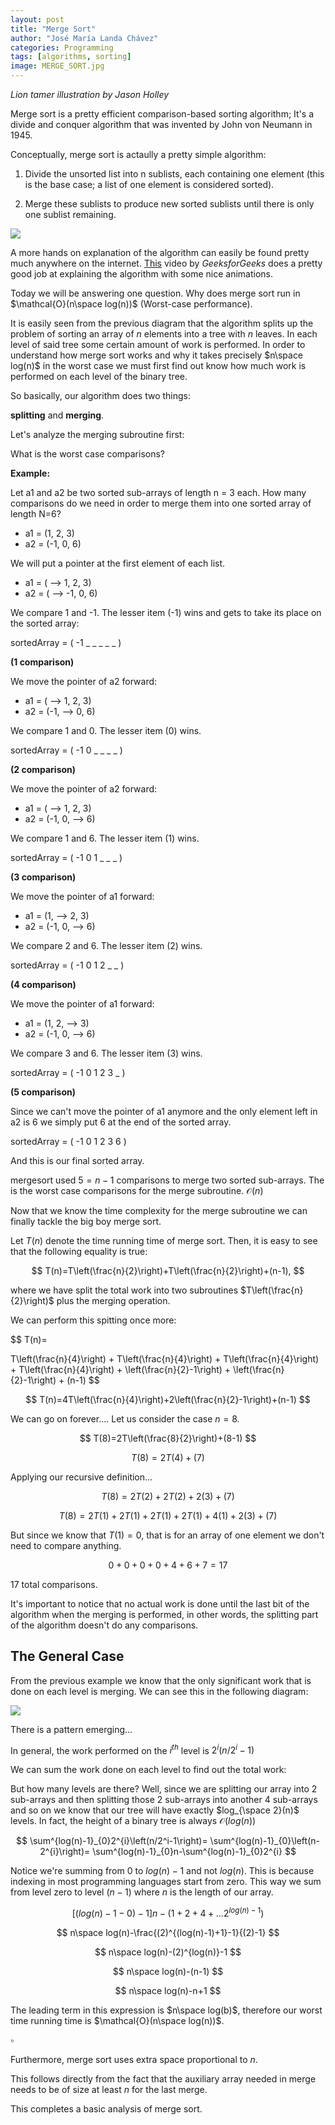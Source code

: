 ```yaml
---
layout: post
title: "Merge Sort"
author: "José María Landa Chávez"
categories: Programming
tags: [algorithms, sorting]
image: MERGE_SORT.jpg
---
```


*Lion tamer illustration by Jason Holley*

Merge sort is a pretty efficient comparison-based sorting algorithm; It's a divide and conquer algorithm that was invented by John von Neumann in 1945.

Conceptually, merge sort is actaully a pretty simple algorithm:

1. Divide the unsorted list into n sublists, each containing one element (this is the base case; a list of one element is considered sorted).

2. Merge these sublists to produce new sorted sublists until there is only one sublist remaining.

![](/assets/img/MERGE_SORT/A.png)

A more hands on explanation of the algorithm can easily be found pretty much anywhere on the internet. [This](https://www.youtube.com/watch?v=JSceec-wEyw&ab_channel=GeeksforGeeks) video by *GeeksforGeeks* does a pretty good job at explaining the algorithm with some nice animations.

Today we will be answering one question. Why does merge sort run in $\mathcal{O}(n\space log(n))$ (Worst-case performance).

It is easily seen from the previous diagram that the algorithm splits up the problem of sorting an array of $n$ elements into a tree with $n$ leaves. In each level of said tree some certain amount of work is performed. In order to understand how merge sort works and why it takes precisely $n\space log(n)$ in the worst case we must first find out know how much work is performed on each level of the binary tree.

So basically, our algorithm does two things:

**splitting** and **merging**.

Let's analyze the merging subroutine first:

What is the worst case comparisons?

**Example:**

Let a1  and a2 be two sorted sub-arrays of length n = 3 each. How many comparisons do we need in order to merge them into one sorted array of length N=6?

* a1 = (1, 2, 3)
* a2 = (-1, 0, 6)

We will put a pointer at the first element of each list.

* a1 = ( --> 1, 2, 3)
* a2 = ( --> -1, 0, 6)

We compare 1 and -1. The lesser item (-1) wins and gets to take its place on the sorted array:

sortedArray = ( -1 _ _ _ _ _ )

**(1 comparison)**

We move the pointer of a2 forward:

* a1 = ( --> 1, 2, 3)
* a2 = (-1, --> 0, 6)

We compare 1 and 0. The lesser item (0) wins.

sortedArray = ( -1 0 _ _ _ _ )

**(2 comparison)**

We move the pointer of a2 forward:

* a1 = ( --> 1, 2, 3)
* a2 = (-1, 0, --> 6)

We compare 1 and 6. The lesser item (1) wins.

sortedArray = ( -1 0 1 _ _ _ )

**(3 comparison)**

We move the pointer of a1 forward:

* a1 = (1, --> 2, 3)
* a2 = (-1, 0, --> 6)

We compare 2 and 6. The lesser item (2) wins.

sortedArray = ( -1 0 1 2 _ _ )

**(4 comparison)**

We move the pointer of a1 forward:

* a1 = (1, 2, --> 3)
* a2 = (-1, 0, --> 6)

We compare 3 and 6. The lesser item (3) wins.

sortedArray = ( -1 0 1 2 3 _ )

**(5 comparison)**

Since we can't move the pointer of a1 anymore and the only element left in a2 is 6 we simply put 6 at the end of the sorted array. 

sortedArray = ( -1 0 1 2 3 6 )

And this is our final sorted array.

mergesort used $5 = n-1$ comparisons to merge two sorted sub-arrays. The is the worst case comparisons for the merge subroutine. $\mathcal{O}(n)$

Now that we know the time complexity for the merge subroutine we can finally tackle the big boy merge sort. 

Let $T(n)$ denote the time running time of merge sort. Then, it is easy to see that the following equality is true:

$$
T(n)=T\left(\frac{n}{2}\right)+T\left(\frac{n}{2}\right)+(n-1),
$$

where we have split the total work into two subroutines $T\left(\frac{n}{2}\right)$ plus the merging operation.

We can perform this spitting once more:

$$
T(n)=

T\left(\frac{n}{4}\right)
+
T\left(\frac{n}{4}\right)
+
T\left(\frac{n}{4}\right)
+
T\left(\frac{n}{4}\right)
+
\left(\frac{n}{2}-1\right)
+
\left(\frac{n}{2}-1\right)
+
(n-1)
$$

$$
T(n)=4T\left(\frac{n}{4}\right)+2\left(\frac{n}{2}-1\right)+(n-1)
$$

We can go on forever.... Let us consider the case $n=8$.

$$
T(8)=2T\left(\frac{8}{2}\right)+(8-1)
$$

$$
T(8)=2T\left(4\right)+(7)
$$

Applying our recursive definition...

$$
T(8)=2T\left(2\right)+2T\left(2\right)+2(3)+(7)
$$

$$
T(8)=2T\left(1\right)+2T\left(1\right)+2T\left(1\right)+2T\left(1\right)+4(1)+2(3)+(7)
$$

But since we know that $T(1)=0$, that is for an array of one element we don't need to compare anything.

$$
0+0+0+0+4+6+7=17
$$

17 total comparisons.

It's important to notice that no actual work is done until the last bit of the algorithm when the merging is performed, in other words, the splitting part of the algorithm doesn't do any comparisons.

## The General Case

From the previous example we know that the only significant work that is done on each level is merging. We can see this in the following diagram:

![](/assets/img/MERGE_SORT/B.jpg)

There is a pattern emerging...

In general, the work performed on the $i^{th}$ level is $2^{i}\left(n/2^i-1\right)$

We can sum the work done on each level to find out the total work:

But how many levels are there? Well, since we are splitting our array into 2 sub-arrays and then splitting those 2 sub-arrays into another 4 sub-arrays and so on we know that our tree will have exactly $log_{\space 2}(n)$ levels. In fact, the height of a binary tree is always $\mathcal{O}(log(n))$

$$
\sum^{log(n)-1}_{0}2^{i}\left(n/2^i-1\right)=
\sum^{log(n)-1}_{0}\left(n-2^{i}\right)=
\sum^{log(n)-1}_{0}n-\sum^{log(n)-1}_{0}2^{i}
$$

Notice we're summing from 0 to $log(n)-1$ and not $log(n)$. This is because indexing in most programming languages start from zero. This way we sum from level zero to level $(n-1)$ where $n$ is the length of our array.

$$
\left[\left(log(n)-1-0\right)-1\right]n-(1+2+4+\dots 2^{log(n)-1})
$$

$$
n\space log(n)-\frac{(2)^{(log(n)-1)+1}-1}{(2)-1}
$$

$$
n\space log(n)-(2)^{log(n)}-1
$$

$$
n\space log(n)-(n-1)
$$

$$
n\space log(n)-n+1
$$

The leading term in this expression is $n\space log(b)$, therefore our worst time running time is $\mathcal{O}(n\space log(n))$.

$\square$

Furthermore, merge sort uses extra space proportional to $n$.

This follows directly from the fact that the auxiliary array needed in merge needs to be of size at least $n$ for the last merge. 

This completes a basic analysis of merge sort. 